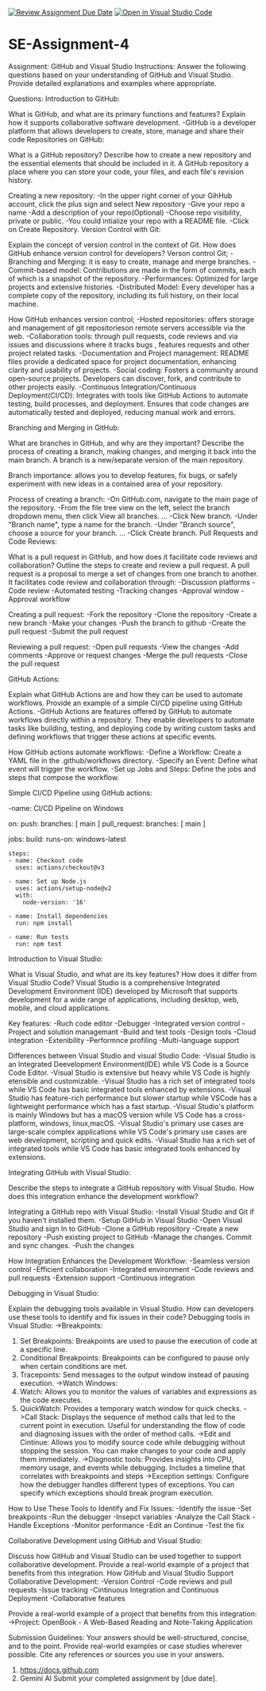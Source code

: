 [![Review Assignment Due Date](https://classroom.github.com/assets/deadline-readme-button-22041afd0340ce965d47ae6ef1cefeee28c7c493a6346c4f15d667ab976d596c.svg)](https://classroom.github.com/a/GvXCZgfk)
[![Open in Visual Studio Code](https://classroom.github.com/assets/open-in-vscode-2e0aaae1b6195c2367325f4f02e2d04e9abb55f0b24a779b69b11b9e10269abc.svg)](https://classroom.github.com/online_ide?assignment_repo_id=15386020&assignment_repo_type=AssignmentRepo)
# SE-Assignment-4
Assignment: GitHub and Visual Studio
Instructions:
Answer the following questions based on your understanding of GitHub and Visual Studio. Provide detailed explanations and examples where appropriate.

Questions:
Introduction to GitHub:

What is GitHub, and what are its primary functions and features? Explain how it supports collaborative software development.
-GitHub is a developer platform that allows developers to create, store, manage and share their code
Repositories on GitHub:

What is a GitHub repository? Describe how to create a new repository and the essential elements that should be included in it.
A GitHub repository a place where you can store your code, your files, and each file's revision history.

Creating a new repository:
-In the upper right corner of your GihHub account, click the plus sign and select New repository
-Give your repo a name
-Add a description of your repo(Optional)
-Choose repo visibility, private or public.
-You could intialize your repo with a README file. 
-Click on Create Repository.
Version Control with Git:

Explain the concept of version control in the context of Git. How does GitHub enhance version control for developers?
Verson control Git;
-Branching and Merging: it is easy to create, manage and merge branches.
-Commit-based model: Contributions are made in the form of commits, each of which is a snapshot of the repository.
-Performances: Optimized for large projects and extensive histories.
-Distributed Model: Every developer has a complete copy of the repository, including its full history, on their local machine.

How GitHub enhances version control;
-Hosted repositories: offers storage and management of git repositorieson remote servers accessible via the web.
-Collaboration tools: through pull requests, code reviews and via issues and discussions where it tracks bugs , features requests and other project related tasks.
-Documentation and Project management: README files provide a dedicated space for project documentation, enhancing clarity and usability of projects. 
-Social coding: Fosters a community around open-source projects. Developers can discover, fork, and contribute to other projects easily.
-Continuous Integration/Continuous Deployment(CI/CD): Integrates with tools like GitHub Actions to automate testing, build processes, and deployment. Ensures that code changes are automatically tested and deployed, reducing manual work and errors.

Branching and Merging in GitHub:

What are branches in GitHub, and why are they important? Describe the process of creating a branch, making changes, and merging it back into the main branch.
A branch is a new/separate version of the main repository. 

Branch importance: allows you to develop features, fix bugs, or safely experiment with new ideas in a contained area of your repository.

Process of creating a branch:
-On GitHub.com, navigate to the main page of the repository.
-From the file tree view on the left, select the branch dropdown menu, then click View all branches. ...
-Click New branch.
-Under "Branch name", type a name for the branch.
-Under "Branch source", choose a source for your branch. ...
-Click Create branch.
Pull Requests and Code Reviews:

What is a pull request in GitHub, and how does it facilitate code reviews and collaboration? Outline the steps to create and review a pull request.
A pull request is a proposal to merge a set of changes from one branch to another.
It facilitates code review and collaboration through:
-Discussion platforms
-Code review
-Automated testing
-Tracking changes
-Approval window
-Approval workflow

Creating a pull request:
-Fork the repository 
-Clone the repository
-Create a new branch
-Make your changes
-Push the branch to github
-Create the pull request
-Submit the pull request

Reviewing a pull request:
-Open pull requests
-View the changes
-Add comments
-Approve or request changes
-Merge the pull requests
-Close the pull request

GitHub Actions:

Explain what GitHub Actions are and how they can be used to automate workflows. Provide an example of a simple CI/CD pipeline using GitHub Actions.
-GitHub Actions are features offered by GitHub to automate workflows directly within a repository. They enable developers to automate tasks like building, testing, and deploying code by writing custom tasks  and defining workflows that trigger these actions at specific events.

How GitHub actions automate workflows:
-Define a Workflow: Create a YAML file in the .github/workflows directory.
-Specify an Event: Define what event will trigger the workflow.
-Set up Jobs and Steps: Define the jobs and steps that compose the workflow.

Simple CI/CD Pipeline using GitHub actions:

-name: CI/CD Pipeline on Windows

on:
  push:
    branches: [ main ]
  pull_request:
    branches: [ main ]

jobs:
  build:
    runs-on: windows-latest
    
    steps:
    - name: Checkout code
      uses: actions/checkout@v3
      
    - name: Set up Node.js
      uses: actions/setup-node@v2
      with:
        node-version: '16'
      
    - name: Install dependencies
      run: npm install
      
    - name: Run tests
      run: npm test

Introduction to Visual Studio:

What is Visual Studio, and what are its key features? How does it differ from Visual Studio Code?
Visual Studio is a comprehensive Integrated Development Environment (IDE) developed by Microsoft that supports development for a wide range of applications, including desktop, web, mobile, and cloud applications.

Key features:
-Ruch code editor
-Debugger
-Integrated version control
-Project and solution managemant
-Build and test tools
-Design tools
-Cloud integration
-Extenibility
-Performnce profiling
-Multi-language support

Differences between Visual Studio and visual Studio Code:
-Visual Studio is an Integrated Deevelopment Environment(IDE) while VS Code is a Source Code Editor.
-Visual Studio is extensive but heavy while VS Code is highly etensible and customizable.
-Visual Studio has a rich set of integrated tools while VS Code has  basic integrated tools enhanced by extensions.
-Visual Studio has feature-rich performance but slower startup while VSCode has a lightweight performance which has a fast startup.
-Visual Studio's platform is mainly Windows but has a macOS version while VS Code has a cross-platform, windows, linux,macOS.
-Visual Studio's primary use cases are large-scale complex applications while VS Code's primary use cases are web development, scripting and quick edits. 
-Visual Studio has a rich set of integrated tools while VS Code has basic integrated tools enhanced by extensions.

Integrating GitHub with Visual Studio:

Describe the steps to integrate a GitHub repository with Visual Studio. How does this integration enhance the development workflow?

Integrating a GitHub repo with Visual Studio:
-Install Visual Studio and Git if you haven't installed them.
-Setup GitHub in Visual Studio
-Open Visual Studio and sign In to GitHub
-Clone a GitHub repository
-Create a new repository
-Push existing project to GitHub
-Manage the changes. Commit and sync changes.
-Push the changes

How Integration Enhances the Development Workflow:
-Seamless version control
-Efficient collaboration
-Integrated environment
-Code reviews and pull requests
-Extension support
-Continuous integration

Debugging in Visual Studio:

Explain the debugging tools available in Visual Studio. How can developers use these tools to identify and fix issues in their code?
Debugging tools in Visual Studio:
->Breakpoints: 
1. Set Breakpoints: Breakpoints are used to pause the execution of code at a specific line.
2. Conditional Breakpoints: Breakpoints can be configured to pause only when certain conditions are met.
3. Tracepoints: Send messages to the output window instead of pausing execution.
->Watch Windows:
1. Watch: Allows you to monitor the values of variables and expressions as the code executes.
2. QuickWatch: Provides a temporary watch window for quick checks.
->Call Stack: Displays the sequence of method calls that led to the current point in execution.
Useful for understanding the flow of code and diagnosing issues with the order of method calls.
->Edit and Cintinue: Allows you to modify source code while debugging without stopping the session.
You can make changes to your code and apply them immediately.
->Diagnostic tools: Provides insights into CPU, memory usage, and events while debugging.
Includes a timeline that correlates with breakpoints and steps
->Exception settings: Configure how the debugger handles different types of exceptions.
You can specify which exceptions should break program execution.

How to Use These Tools to Identify and Fix Issues:
-Identify the issue
-Set breakpoints
-Run the debugger
-Insepct variables
-Analyze the Call Stack
-Handle Exceptions
-Monitor performance
-Edit an Continue
-Test the fix

Collaborative Development using GitHub and Visual Studio:

Discuss how GitHub and Visual Studio can be used together to support collaborative development. Provide a real-world example of a project that benefits from this integration.
How GitHub and Visual Studio Support Collaborative Development:
-Version Control
-Code reviews and pull requests
-Issue tracking
-Cintinuous Integration and Continuous Deployment
-Collaborative features

Provide a real-world example of a project that benefits from this integration:
->Project: OpenBook - A Web-Based Reading and Note-Taking Application



Submission Guidelines:
Your answers should be well-structured, concise, and to the point.
Provide real-world examples or case studies wherever possible.
Cite any references or sources you use in your answers.
1. https://docs.github.com
2. Gemini AI
Submit your completed assignment by [due date].
